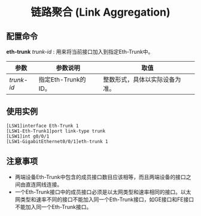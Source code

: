 # <center>链路聚合 (Link Aggregation)</center>

## 配置命令

**eth-trunk** _trunk-id_ : 用来将当前接口加入到指定Eth-Trunk中。

| 参数       | 参数说明            | 取值                           |
| ---------- | ------------------- | ------------------------------ |
| _trunk-id_ | 指定Eth-Trunk的ID。 | 整数形式，具体以实际设备为准。 |

## 使用实例

```text
[LSW1]interface Eth-Trunk 1
[LSW1-Eth-Trunk1]port link-type trunk
[LSW1]int g0/0/1
[LSW1-GigabitEthernet0/0/1]eth-trunk 1
```

## 注意事项

- 两端设备Eth-Trunk中包含的成员接口数目应该相等，而且两端设备的接口之间由直连网线连接。
- 一个Eth-Trunk接口中的成员接口必须是以太网类型和速率相同的接口。以太网类型和速率不同的接口不能加入同一个Eth-Trunk接口，如GE接口和FE接口不能加入同一个Eth-Trunk接口。
